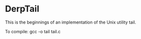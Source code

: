 # DerpTail

This is the beginnings of an implementation of the Unix utility tail.

To compile: gcc -o tail tail.c
